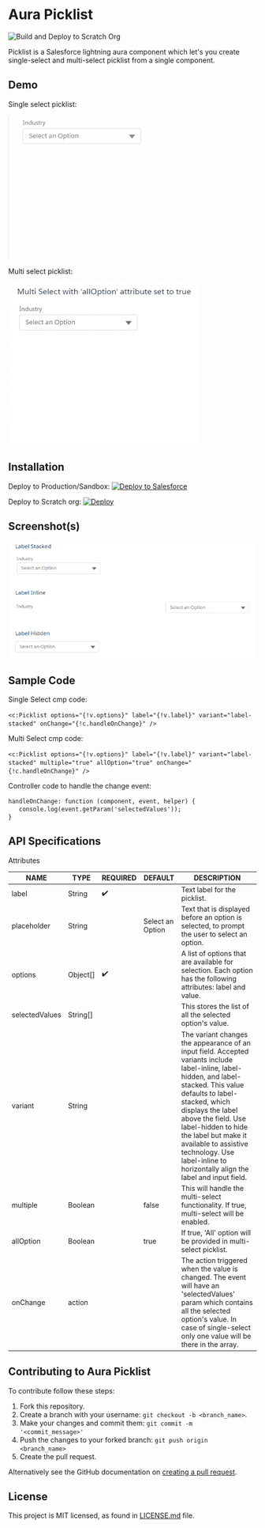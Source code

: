 # Aura Picklist

![Build and Deploy to Scratch Org](https://github.com/hemendrarajawat/aura-picklist/workflows/Build%20and%20Deploy%20to%20Scratch%20Org/badge.svg?branch=master)

Picklist is a Salesforce lightning aura component which let's you create single-select and multi-select picklist from a single component.

## Demo

Single select picklist:

<kbd>
<img src="https://raw.githubusercontent.com/hemendrarajawat/aura-picklist/master/assets/images/single-select.gif" />
</kbd>

<br/>

Multi select picklist:

<kbd>
<img src="https://raw.githubusercontent.com/hemendrarajawat/aura-picklist/master/assets/images/multi-select.gif" />
</kbd>

## Installation

Deploy to Production/Sandbox:
<a href="https://githubsfdeploy.herokuapp.com">
<img alt="Deploy to Salesforce"
       src="https://raw.githubusercontent.com/afawcett/githubsfdeploy/master/deploy.png">
</a>

Deploy to Scratch org: [![Deploy](https://deploy-to-sfdx.com/dist/assets/images/DeployToSFDX.svg)](https://deploy-to-sfdx.com)

## Screenshot(s)

<kbd>
<img src="https://raw.githubusercontent.com/hemendrarajawat/aura-picklist/master/assets/images/picklist-variants.png" />
</kbd>

## Sample Code

Single Select cmp code:

`<c:Picklist options="{!v.options}" label="{!v.label}" variant="label-stacked" onChange="{!c.handleOnChange}" />`

Multi Select cmp code:

`<c:Picklist options="{!v.options}" label="{!v.label}" variant="label-stacked" multiple="true" allOption="true" onChange="{!c.handleOnChange}" />`

Controller code to handle the change event:

```
handleOnChange: function (component, event, helper) {
   console.log(event.getParam('selectedValues'));
}
```

## API Specifications

Attributes

| NAME           | TYPE     | REQUIRED           | DEFAULT          | DESCRIPTION                                                                                                                                                                                                                                                                                                                                                        |
| -------------- | -------- | ------------------ | ---------------- | ------------------------------------------------------------------------------------------------------------------------------------------------------------------------------------------------------------------------------------------------------------------------------------------------------------------------------------------------------------------ |
| label          | String   | :heavy_check_mark: |                  | Text label for the picklist.                                                                                                                                                                                                                                                                                                                                       |
| placeholder    | String   |                    | Select an Option | Text that is displayed before an option is selected, to prompt the user to select an option.                                                                                                                                                                                                                                                                       |
| options        | Object[] | :heavy_check_mark: |                  | A list of options that are available for selection. Each option has the following attributes: label and value.                                                                                                                                                                                                                                                     |
| selectedValues | String[] |                    |                  | This stores the list of all the selected option's value.                                                                                                                                                                                                                                                                                                           |
| variant        | String   |                    |                  | The variant changes the appearance of an input field. Accepted variants include label-inline, label-hidden, and label-stacked. This value defaults to label-stacked, which displays the label above the field. Use label-hidden to hide the label but make it available to assistive technology. Use label-inline to horizontally align the label and input field. |
| multiple       | Boolean  |                    | false            | This will handle the multi-select functionality. If true, multi-select will be enabled.                                                                                                                                                                                                                                                                            |
| allOption      | Boolean  |                    | true             | If true, 'All' option will be provided in multi-select picklist.                                                                                                                                                                                                                                                                                                   |
| onChange       | action   |                    |                  | The action triggered when the value is changed. The event will have an 'selectedValues' param which contains all the selected option's value. In case of single-select only one value will be there in the array.                                                                                                                                                  |

## Contributing to Aura Picklist

To contribute follow these steps:

1. Fork this repository.
2. Create a branch with your username: `git checkout -b <branch_name>`.
3. Make your changes and commit them: `git commit -m '<commit_message>'`
4. Push the changes to your forked branch: `git push origin <branch_name>`
5. Create the pull request.

Alternatively see the GitHub documentation on [creating a pull request](https://help.github.com/en/github/collaborating-with-issues-and-pull-requests/creating-a-pull-request).

## License

This project is MIT licensed, as found in [LICENSE.md](LICENSE.md) file.
